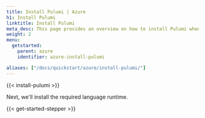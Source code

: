 ```yaml
---
title: Install Pulumi | Azure
h1: Install Pulumi
linktitle: Install Pulumi
meta_desc: This page provides an overview on how to install Pulumi when starting an Azure project.
weight: 2
menu:
  getstarted:
    parent: azure
    identifier: azure-install-pulumi

aliases: ["/docs/quickstart/azure/install-pulumi/"]
---
```


{{< install-pulumi >}}

Next, we'll install the required language runtime.

{{< get-started-stepper >}}
